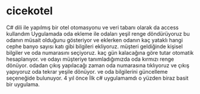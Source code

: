 # cicekotel
C# dili ile yapılmış bir otel otomasyonu ve veri tabanı olarak da access kullandım
Uygulamada oda ekleme ile odaları yeşil renge döndürüyoruz bu odanın müsait olduğunu gösteriyor ve eklerken odanın kaç yataklı hangi cephe
banyo sayısı katı gibi bilgileri ekliyoruz. müşteri geldiğinde kişisel bilgiler ve oda numarasını seçiyoruz. kaç gün kalacağına göre tutar
otomatik hesaplanıyor. ve odayı müşteriye tanımladığımızda oda kırmızı renge dönüyor. odadan çıkış yapılacağı zaman oda numarasına
tıklıyoruz ve çıkış yapıyoruz oda tekrar yeşile dönüyor. ve oda bilgilerini güncelleme seçeneğide bulunuyor. 4 yıl önce İlk c# uygulamamdı o yüzden
biraz basit bir uygulama.
